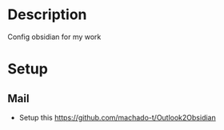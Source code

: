 # Description
Config obsidian for my work

# Setup
## Mail
- Setup this https://github.com/machado-t/Outlook2Obsidian